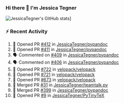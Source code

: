 ### Hi there 👋 I'm Jessica Tegner

![JessicaTegner's GitHub stats](https://github-readme-stats.vercel.app/api?username=jessicategner)]


### :zap: Recent Activity

<!--START_SECTION:activity-->
1. 💪 Opened PR [#412](undefined) in [JessicaTegner/pypandoc](https://github.com/JessicaTegner/pypandoc)
2. 💪 Opened PR [#411](undefined) in [JessicaTegner/pypandoc](https://github.com/JessicaTegner/pypandoc)
3. 🗣 Commented on [#409](https://github.com/JessicaTegner/pypandoc/issues/409#issuecomment-3424239223) in [JessicaTegner/pypandoc](https://github.com/JessicaTegner/pypandoc)
4. 🗣 Commented on [#406](https://github.com/JessicaTegner/pypandoc/issues/406#issuecomment-3217245394) in [JessicaTegner/pypandoc](https://github.com/JessicaTegner/pypandoc)
5. 💪 Opened PR [#722](https://github.com/velopack/velopack/pull/722) in [velopack/velopack](https://github.com/velopack/velopack)
6. 💪 Opened PR [#721](https://github.com/velopack/velopack/pull/721) in [velopack/velopack](https://github.com/velopack/velopack)
7. 💪 Opened PR [#673](https://github.com/velopack/velopack/pull/673) in [velopack/velopack](https://github.com/velopack/velopack)
8. 🎉 Merged PR [#31](https://github.com/JessicaTegner/teamtalk.py/pull/31) in [JessicaTegner/teamtalk.py](https://github.com/JessicaTegner/teamtalk.py)
9. 🎉 Merged PR [#399](https://github.com/JessicaTegner/pypandoc/pull/399) in [JessicaTegner/pypandoc](https://github.com/JessicaTegner/pypandoc)
10. 💪 Opened PR [#9](https://github.com/JessicaTegner/PyTinyTeX/pull/9) in [JessicaTegner/PyTinyTeX](https://github.com/JessicaTegner/PyTinyTeX)
<!--END_SECTION:activity-->
